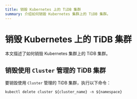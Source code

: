 ```yaml
---
title: 销毁 Kubernetes 上的 TiDB 集群
summary: 介绍如何销毁 Kubernetes 集群上的 TiDB 集群。
---
```


# 销毁 Kubernetes 上的 TiDB 集群

本文描述了如何销毁 Kubernetes 集群上的 TiDB 集群。

## 销毁使用 `Cluster` 管理的 TiDB 集群

要销毁使用 `Cluster` 管理的 TiDB 集群，执行以下命令：

```shell
kubectl delete cluster ${cluster_name} -n ${namespace}
```
